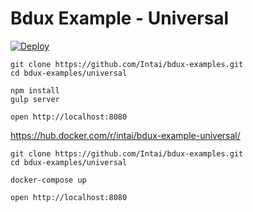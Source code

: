 # Bdux Example - Universal

[![Deploy](https://www.herokucdn.com/deploy/button.svg)](https://heroku.com/deploy?template=https://github.com/Intai/bdux-examples/tree/universal)

```
git clone https://github.com/Intai/bdux-examples.git
cd bdux-examples/universal

npm install
gulp server

open http://localhost:8080
```

https://hub.docker.com/r/intai/bdux-example-universal/

```
git clone https://github.com/Intai/bdux-examples.git
cd bdux-examples/universal

docker-compose up

open http://localhost:8080
```
